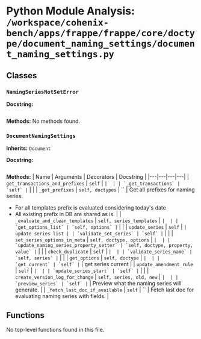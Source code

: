 # Python Module Analysis: `/workspace/cohenix-bench/apps/frappe/frappe/core/doctype/document_naming_settings/document_naming_settings.py`

## Classes

### `NamingSeriesNotSetError`


**Docstring:**
```

```

**Methods:**
No methods found.

### `DocumentNamingSettings`
**Inherits:** `Document`


**Docstring:**
```

```

**Methods:**
| Name | Arguments | Decorators | Docstring |
|---|---|---|---|
| `get_transactions_and_prefixes` | `self` | `` |  |
| `_get_transactions` | `self` | `` |  |
| `_get_prefixes` | `self, doctypes` | `` | Get all prefixes for naming series.

- For all templates prefix is evaluated considering today's date
- All existing prefix in DB are shared as is. |
| `_evaluate_and_clean_templates` | `self, series_templates` | `` |  |
| `get_options_list` | `self, options` | `` |  |
| `update_series` | `self` | `` | update series list |
| `validate_set_series` | `self` | `` |  |
| `set_series_options_in_meta` | `self, doctype, options` | `` |  |
| `update_naming_series_property_setter` | `self, doctype, property, value` | `` |  |
| `check_duplicate` | `self` | `` |  |
| `validate_series_name` | `self, series` | `` |  |
| `get_options` | `self, doctype` | `` |  |
| `get_current` | `self` | `` | get series current |
| `update_amendment_rule` | `self` | `` |  |
| `update_series_start` | `self` | `` |  |
| `create_version_log_for_change` | `self, series, old, new` | `` |  |
| `preview_series` | `self` | `` | Preview what the naming series will generate. |
| `_fetch_last_doc_if_available` | `self` | `` | Fetch last doc for evaluating naming series with fields. |





## Functions

No top-level functions found in this file.
